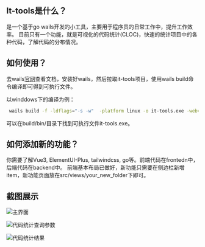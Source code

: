## It-tools是什么？

是一个基于go wails开发的小工具，主要用于程序员的日常工作中，提升工作效率。
目前只有一个功能，就是可视化的代码统计(CLOC)，快速的统计项目中的各种代码，了解代码的分布情况。

## 如何使用？

去wails[官网](https://wails.io/zh-Hans/)查看文档，安装好wails，然后拉取it-tools项目，使用wails build命令编译即可得到可执行文件。

以winddows下的编译为例：

```bash
 wails build -f -ldflags="-s -w"  -platform linux -o it-tools.exe -webview2 embed
```

可以在build/bin/目录下找到可执行文件it-tools.exe。

## 如何添加新的功能？

你需要了解Vue3, ElementUI-Plus, tailwindcss, go等。前端代码在frontedn中，后端代码在backend中。
前端基本布局已做好，新功能只需要在侧边栏新增item，新功能页面放在src/views/your_new_folder下即可。

## 截图展示

![主界面](https://github.com/moqsien/tools-it/blob/main/docs/it_tools_welcome.png)

![代码统计查询参数](https://github.com/moqsien/tools-it/blob/main/docs/cloc_query.png)

![代码统计结果](https://github.com/moqsien/tools-it/blob/main/docs/cloc_result.png)
